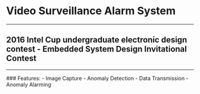 # Video Surveillance Alarm System
------------------------------------------------
2016 Intel Cup undergraduate electronic design contest - Embedded System Design Invitational Contest
---------------------------------------------------
<hr>
### Features:
- Image Capture
- Anomaly Detection
- Data Transmission
- Anomaly Alarming
